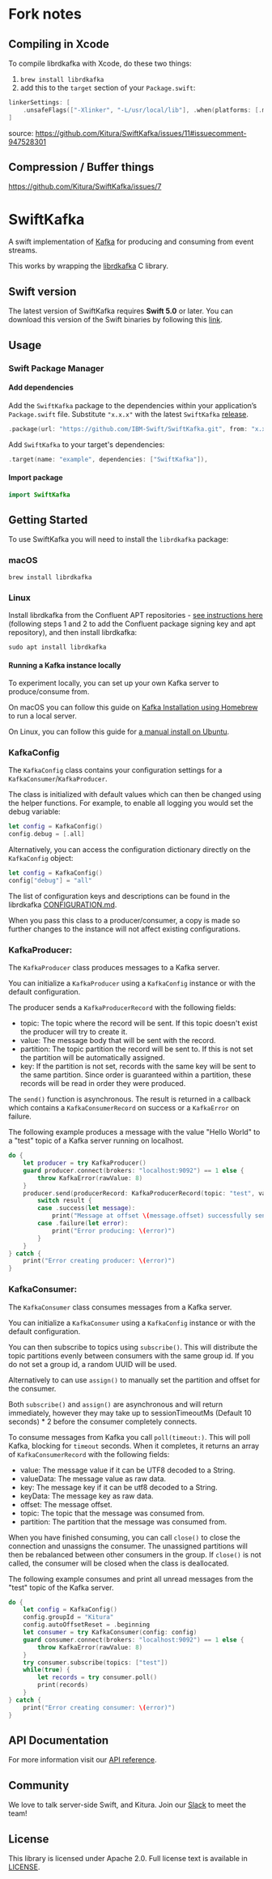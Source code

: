 
# Fork notes

## Compiling in Xcode

To compile librdkafka with Xcode, do these two things:

1. `brew install librdkafka`
2. add this to the `target` section of your `Package.swift`:

```swift
linkerSettings: [
    .unsafeFlags(["-Xlinker", "-L/usr/local/lib"], .when(platforms: [.macOS]))
]
```

source: https://github.com/Kitura/SwiftKafka/issues/11#issuecomment-947528301


## Compression / Buffer things

https://github.com/Kitura/SwiftKafka/issues/7



# SwiftKafka

A swift implementation of [Kafka](https://kafka.apache.org/) for producing and consuming from event streams.

This works by wrapping the [librdkafka](https://github.com/edenhill/librdkafka) C library.


## Swift version

The latest version of SwiftKafka requires **Swift 5.0** or later. You can download this version of the Swift binaries by following this [link](https://swift.org/download/).

## Usage

### Swift Package Manager

#### Add dependencies
Add the `SwiftKafka` package to the dependencies within your application’s `Package.swift` file. Substitute `"x.x.x"` with the latest `SwiftKafka` [release](https://github.com/IBM-Swift/SwiftKafka/releases).
```swift
.package(url: "https://github.com/IBM-Swift/SwiftKafka.git", from: "x.x.x")
```
Add `SwiftKafka` to your target's dependencies:
```swift
.target(name: "example", dependencies: ["SwiftKafka"]),
```
#### Import package
```swift
import SwiftKafka
```

## Getting Started

To use SwiftKafka you will need to install the `librdkafka` package:

### macOS
```
brew install librdkafka
```

### Linux
Install librdkafka from the Confluent APT repositories - [see instructions here](https://docs.confluent.io/current/installation/installing_cp/deb-ubuntu.html#get-the-software) (following steps 1 and 2 to add the Confluent package signing key and apt repository), and then install librdkafka:
```
sudo apt install librdkafka
```

#### Running a Kafka instance locally
To experiment locally, you can set up your own Kafka server to produce/consume from.

On macOS you can follow this guide on [Kafka Installation using Homebrew](https://medium.com/@Ankitthakur/apache-kafka-installation-on-mac-using-homebrew-a367cdefd273) to run a local server.

On Linux, you can follow this guide for [a manual install on Ubuntu](https://docs.confluent.io/current/installation/installing_cp/deb-ubuntu.html).

### KafkaConfig

The `KafkaConfig` class contains your configuration settings for a `KafkaConsumer`/`KafkaProducer`.  

The class is initialized with default values which can then be changed using the helper functions.
For example, to enable all logging you would set the debug variable:
```swift
let config = KafkaConfig()
config.debug = [.all]
```

Alternatively, you can access the configuration dictionary directly on the `KafkaConfig` object:

```swift
let config = KafkaConfig()
config["debug"] = "all"
```
The list of configuration keys and descriptions can be found in the librdkafka [CONFIGURATION.md](https://github.com/edenhill/librdkafka/blob/master/CONFIGURATION.md).

When you pass this class to a producer/consumer, a copy is made so further changes to the instance will not affect existing configurations.

### KafkaProducer:

The `KafkaProducer` class produces messages to a Kafka server.

You can initialize a `KafkaProducer` using a `KafkaConfig` instance or with the default configuration.

The producer sends a `KafkaProducerRecord` with the following fields:

- topic: The topic where the record will be sent. If this topic doesn't exist the producer will try to create it.
- value: The message body that will be sent with the record.
- partition: The topic partition the record will be sent to. If this is not set the partition will be automatically assigned.
- key: If the partition is not set, records with the same key will be sent to the same partition. Since order is guaranteed within a partition, these records will be read in order they were produced.

The `send()` function is asynchronous. The result is returned in a callback which contains a `KafkaConsumerRecord` on success or a `KafkaError` on failure.

The following example produces a message with the value "Hello World" to a "test" topic of a Kafka server running on localhost.

```swift
do {
    let producer = try KafkaProducer()
    guard producer.connect(brokers: "localhost:9092") == 1 else {
        throw KafkaError(rawValue: 8)
    }
    producer.send(producerRecord: KafkaProducerRecord(topic: "test", value: "Hello world", key: "Key")) { result in
        switch result {
        case .success(let message):
            print("Message at offset \(message.offset) successfully sent")
        case .failure(let error):
            print("Error producing: \(error)")
        }
    }
} catch {
    print("Error creating producer: \(error)")
}
```

### KafkaConsumer:

The `KafkaConsumer` class consumes messages from a Kafka server.

You can initialize a `KafkaConsumer` using a `KafkaConfig` instance or with the default configuration.

You can then subscribe to topics using `subscribe()`.
This will distribute the topic partitions evenly between consumers with the same group id.
If you do not set a group id, a random UUID will be used.

Alternatively to can use `assign()` to manually set the partition and offset for the consumer.

Both `subscribe()` and `assign()` are asynchronous and will return immediately, however they may take up to sessionTimeoutMs (Default 10 seconds) * 2 before the consumer completely connects.

To consume messages from Kafka you call `poll(timeout:)`. This will poll Kafka, blocking for `timeout` seconds. When it completes, it returns an array of `KafkaConsumerRecord` with the following fields:

- value: The message value if it can be UTF8 decoded to a String.
- valueData: The message value as raw data.
- key: The message key if it can be utf8 decoded to a String.
- keyData: The message key as raw data.
- offset: The message offset.
- topic: The topic that the message was consumed from.
- partition: The partition that the message was consumed from.

When you have finished consuming, you can call `close()` to close the connection and unassigns the consumer.
The unassigned partitions will then be rebalanced between other consumers in the group.
If  `close()` is not called, the consumer will be closed when the class is deallocated.

The following example consumes and print all unread messages from the "test" topic of the Kafka server.

```swift
do {
    let config = KafkaConfig()
    config.groupId = "Kitura"
    config.autoOffsetReset = .beginning
    let consumer = try KafkaConsumer(config: config)
    guard consumer.connect(brokers: "localhost:9092") == 1 else {
        throw KafkaError(rawValue: 8)
    }
    try consumer.subscribe(topics: ["test"])
    while(true) {
        let records = try consumer.poll()
        print(records)
    }
} catch {
    print("Error creating consumer: \(error)")
}
```

## API Documentation
For more information visit our [API reference](https://ibm-swift.github.io/Swift-Kafka/index.html).

## Community

We love to talk server-side Swift, and Kitura. Join our [Slack](http://swift-at-ibm-slack.mybluemix.net/) to meet the team!

## License
This library is licensed under Apache 2.0. Full license text is available in [LICENSE](https://github.com/IBM-Swift/Swift-Kafka/blob/master/LICENSE).
